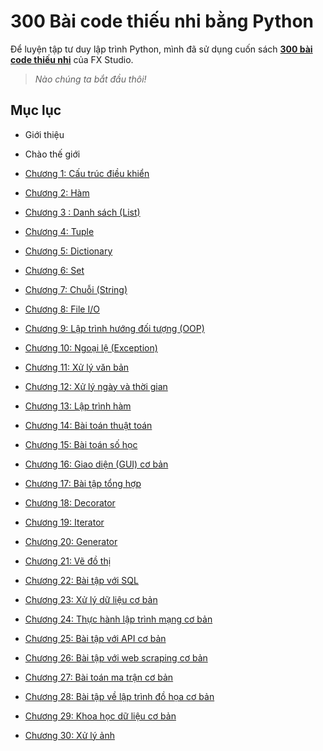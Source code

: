 # 300 Bài code thiếu nhi bằng Python

  
  Để luyện tập tư duy lập trình Python, mình đã sử dụng cuốn sách **[300 bài code thiếu nhi](https://drive.google.com/drive/folders/1rkVazGHkQiCJCVh2i9bXu2HZvUYtxh-b)** của FX Studio. 
  
> _Nào chúng ta bắt đầu thôi!_

## Mục lục

  

- Giới thiệu

- Chào thế giới

- [Chương 1: Cấu trúc điều khiển](./chapter-1/Chater1.md)

- [Chương 2: Hàm](./chapter-2/chapter2.md)

- [Chương 3 : Danh sách (List)](./chapter-3/chapter3.md)

- [Chương 4: Tuple](./chapter-4/chapter4.md)

- [Chương 5: Dictionary](./chapter-5/chapter5.md)

- [Chương 6: Set](./chapter-6/chapter6.md)

- [Chương 7: Chuỗi (String)](./chapter-7/chapter7.md)

- [Chương 8: File I/O](./chapter-8/chapter8.md)

- [Chương 9: Lập trình hướng đối tượng (OOP)](./chapter-9/chapter9.md)

- [Chương 10: Ngoại lệ (Exception)](./chapter-10/chapter10.md)

- [Chương 11: Xử lý văn bản](./chapter-11/chapter11.md)

- [Chương 12: Xử lý ngày và thời gian](./chapter-12/chapter12.md)

- [Chương 13: Lập trình hàm](./chapter-13/chapter13.md)

- [Chương 14: Bài toán thuật toán](./chapter-14/chapter14.md)

- [Chương 15: Bài toán số học](./chapter-15/chapter15.md)

- [Chương 16: Giao diện (GUI) cơ bản](./chapter-16/chapter16.md)

- [Chương 17: Bài tập tổng hợp](./chapter-17/chapter17.md)

- [Chương 18: Decorator](./chapter-18/chapter18.md)

- [Chương 19: Iterator](./chapter-19/chapter19.md)

- [Chương 20: Generator](./chapter-20/chapter20.md)

- [Chương 21: Vẽ đồ thị](./chapter-21/chapter21.md)

- [Chương 22: Bài tập với SQL](./chapter-22/chapter22.md)

- [Chương 23: Xử lý dữ liệu cơ bản](./chapter-23/chapter23.md)

- [Chương 24: Thực hành lập trình mạng cơ bản](./chapter-24/chapter24.md)

- [Chương 25: Bài tập với API cơ bản](./chapter-25/chapter25.md)

- [Chương 26: Bài tập với web scraping cơ bản](./chapter-26/chapter26.md)

- [Chương 27: Bài toán ma trận cơ bản](./chapter-27/chapter27.md)

- [Chương 28: Bài tập về lập trình đồ họa cơ bản](./chapter-28/chapter28.md)

- [Chương 29: Khoa học dữ liệu cơ bản](./chapter-29/chapter29.md)

- [Chương 30: Xử lý ảnh](./chapter-30/chapter30.md)

